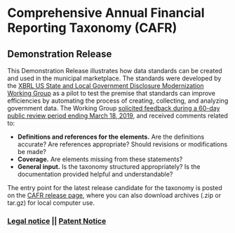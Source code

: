 # Comprehensive Annual Financial Reporting Taxonomy (CAFR)
## Demonstration Release

This Demonstration Release illustrates how data standards can be created and used in the municipal marketplace. The standards were developed by the [XBRL US State and Local Government Disclosure Modernization Working Group](https://xbrl.us/cafr) as a pilot to test the premise that standards can improve efficiencies by automating the process of creating, collecting, and analyzing government data. The Working Group [solicited feedback during a 60-day public review period ending March 18, 2019](https://xbrl.us/cafr-demo), and received comments related to:

-  **Definitions and references for the elements.** Are the definitions accurate? Are references appropriate? Should revisions or modifications be made?
-  **Coverage.** Are elements missing from these statements?
-  **General input.** Is the taxonomy structured appropriately? Is the documentation provided helpful and understandable?

The entry point for the latest release candidate for the taxonomy is posted on the [CAFR release page](https://github.com/xbrlus/cafr/releases), where you can also download archives (.zip or tar.gz) for local computer use.

### [Legal notice](https://xbrl.us/cafr_legal) || [Patent Notice](https://xbrl.us/patent-notice)
